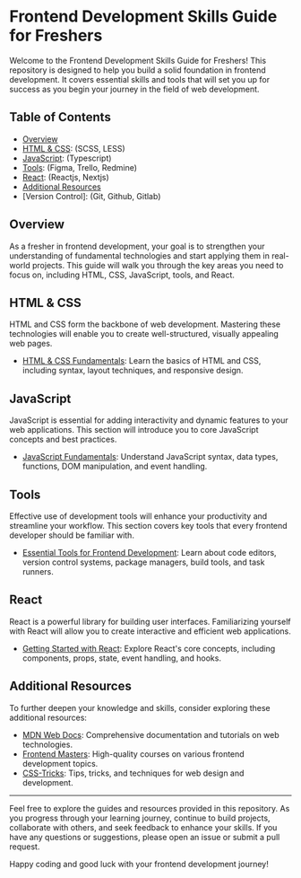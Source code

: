 # Frontend Development Skills Guide for Freshers

Welcome to the Frontend Development Skills Guide for Freshers! This repository is designed to help you build a solid foundation in frontend development. It covers essential skills and tools that will set you up for success as you begin your journey in the field of web development.

## Table of Contents

- [Overview](#overview)
- [HTML & CSS](html-css.md): (SCSS, LESS)
- [JavaScript](javascript.md): (Typescript)
- [Tools](tools.md): (Figma, Trello, Redmine)
- [React](react.md): (Reactjs, Nextjs)
- [Additional Resources](#additional-resources)
- [Version Control]: (Git, Github, Gitlab)

## Overview

As a fresher in frontend development, your goal is to strengthen your understanding of fundamental technologies and start applying them in real-world projects. This guide will walk you through the key areas you need to focus on, including HTML, CSS, JavaScript, tools, and React.

## HTML & CSS

HTML and CSS form the backbone of web development. Mastering these technologies will enable you to create well-structured, visually appealing web pages.

- [HTML & CSS Fundamentals](html-css.md): Learn the basics of HTML and CSS, including syntax, layout techniques, and responsive design.

## JavaScript

JavaScript is essential for adding interactivity and dynamic features to your web applications. This section will introduce you to core JavaScript concepts and best practices.

- [JavaScript Fundamentals](javascript.md): Understand JavaScript syntax, data types, functions, DOM manipulation, and event handling.

## Tools

Effective use of development tools will enhance your productivity and streamline your workflow. This section covers key tools that every frontend developer should be familiar with.

- [Essential Tools for Frontend Development](tools.md): Learn about code editors, version control systems, package managers, build tools, and task runners.

## React

React is a powerful library for building user interfaces. Familiarizing yourself with React will allow you to create interactive and efficient web applications.

- [Getting Started with React](react.md): Explore React's core concepts, including components, props, state, event handling, and hooks.

## Additional Resources

To further deepen your knowledge and skills, consider exploring these additional resources:

- [MDN Web Docs](https://developer.mozilla.org/en-US/): Comprehensive documentation and tutorials on web technologies.
- [Frontend Masters](https://frontendmasters.com/): High-quality courses on various frontend development topics.
- [CSS-Tricks](https://css-tricks.com/): Tips, tricks, and techniques for web design and development.

---

Feel free to explore the guides and resources provided in this repository. As you progress through your learning journey, continue to build projects, collaborate with others, and seek feedback to enhance your skills. If you have any questions or suggestions, please open an issue or submit a pull request.

Happy coding and good luck with your frontend development journey!

